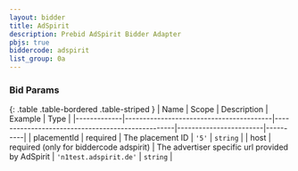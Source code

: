 ```yaml
---
layout: bidder
title: AdSpirit
description: Prebid AdSpirit Bidder Adapter
pbjs: true
biddercode: adspirit
list_group: 0a
---
```


### Bid Params

{: .table .table-bordered .table-striped }
| Name        | Scope                                   | Description                                      | Example                | Type     |
|-------------|-----------------------------------------|--------------------------------------------------|------------------------|----------|
| placementId | required                                | The placement ID                                 | `'5'`                  | `string` |
| host        | required (only for biddercode adspirit) | The advertiser specific url provided by AdSpirit | `'n1test.adspirit.de'` | `string` |

